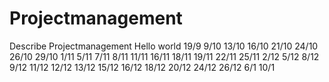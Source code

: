 # Projectmanagement
Describe Projectmanagement
Hello world
19/9
9/10
13/10
16/10
21/10
24/10
26/10
29/10
1/11
5/11
7/11
8/11
11/11
16/11
18/11
19/11
22/11
25/11
2/12
5/12
8/12
9/12
11/12
12/12
13/12
15/12
16/12
18/12
20/12
24/12
26/12
6/1
10/1
